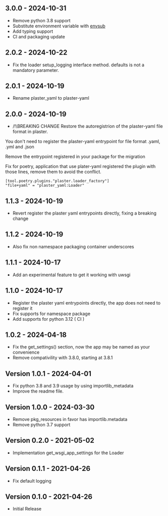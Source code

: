## 3.0.0  -  2024-10-31

* Remove python 3.8 support
* Substitute environment variable with [envsub](https://pypi.org/project/envsub/)
* Add typing support
* CI and packaging update

## 2.0.2  -  2024-10-22

* Fix the loader setup_logging interface method. defaults is not a mandatory parameter.

## 2.0.1  -  2024-10-19

* Rename plaster_yaml to plaster-yaml

## 2.0.0  -  2024-10-19

* /!\BREAKING CHANGE Restore the autoregistrion of the plaster-yaml file format in plaster.

You don't need to register the plaster-yaml entrypoint for file format .yaml, .yml and .json

Remove the entrypoint registered in your package for the migration

Fix for poetry, application that use plater-yaml registered the plugin with
those lines, remove them to avoid the conflict.

```
[tool.poetry.plugins."plaster.loader_factory"]
"file+yaml" = "plaster_yaml:Loader"
```

## 1.1.3  -  2024-10-19

* Revert register the plaster yaml entrypoints directly, fixing a breaking change

## 1.1.2  -  2024-10-19

* Also fix non namespace packaging container underscores

## 1.1.1  -  2024-10-17

* Add an experimental feature to get it working with uwsgi

## 1.1.0  -  2024-10-17

* Register the plaster yaml entrypoints directly, the app does not need to register it
* Fix supports for namespace package
* Add supports for python 3.12 ( CI )

## 1.0.2  -  2024-04-18

* Fix the get_settings() section, now the app may be named as your convenience
* Remove compativility with 3.8.0, starting at 3.8.1

## Version 1.0.1 - 2024-04-01

* Fix python 3.8 and 3.9 usage by using importlib_metadata
* Improve the readme file.

## Version 1.0.0 - 2024-03-30

* Remove pkg_resources in favor has importlib.metadata
* Remove python 3.7 support

## Version 0.2.0 - 2021-05-02

* Implementation get_wsgi_app_settings for the Loader

## Version 0.1.1 - 2021-04-26

* Fix default logging

## Version 0.1.0 - 2021-04-26

* Initial Release
